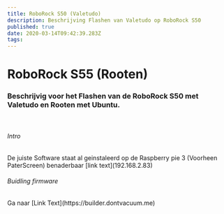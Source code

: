 ```yaml
---
title: RoboRock S50 (Valetudo)
description: Beschrijving Flashen van Valetudo op RoboRock S50
published: true
date: 2020-03-14T09:42:39.283Z
tags: 
---
```


# RoboRock S55 (Rooten)
### Beschrijvig voor het Flashen van de RoboRock S50 met Valetudo en Rooten met Ubuntu.
<br>
<H6> Intro </h6>
De juiste Software staat al geinstaleerd op de Raspberry pie 3 (Voorheen PaterScreen) benaderbaar [link text](192.168.2.83)

<h6>Buidling firmware</h6>
Ga naar [Link Text](https://builder.dontvacuum.me)